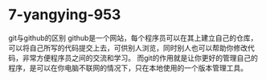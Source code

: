 # 7-yangying-953
git与github的区别
github是一个网站，每个程序员可以在其上建立自己的仓库，可以将自己所写的代码提交上去，可供别人浏览，同时别人也可以帮助你修改代码，非常方便程序员之间的交流和学习。
而git的作用就是让你更好的管理自己的程序，是可以在你电脑不联网的情况下，只在本地使用的一个版本管理工具。
